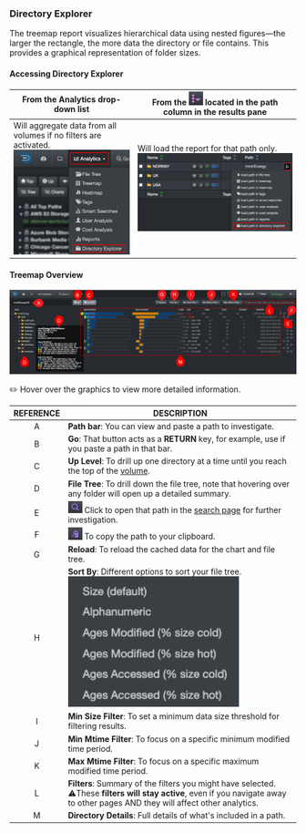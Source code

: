 <p id="directory_explorer"></p>


### Directory Explorer

The treemap report visualizes hierarchical data using nested figures—the larger the rectangle, the more data the directory or file contains. This provides a graphical representation of folder sizes.

#### Accessing Directory Explorer

| From the **Analytics** drop-down list | From the <img src="images/icon_more.png" width="25"> located in the path column in the results pane |
| --- | --- |
| Will aggregate data from all volumes if no filters are activated.<br> <img src="images/analytics_select_directory_explorer.png" width="300"> | Will load the report for that path only.<br><img src="images/image_analytics_access_via_results_pane_directory_explorer.png" width="600"> |



#### Treemap Overview

![Image: Treemap Report Overview](images/analytics_directory_explorer_2025.png)

✏️ Hover over the graphics to view more detailed information.


| REFERENCE | DESCRIPTION |
| :---: | --- |
| A | **Path bar**: You can view and paste a path to investigate. |
| B | **Go**: That button acts as a  **RETURN** key, for example, use if you paste a path in that bar. |
| C | **Up Level**: To drill up one directory at a time until you reach the top of the [volume](#volume). |
| D | **File Tree**: To drill down the file tree, note that hovering over any folder will open up a detailed summary. |
| E | <img src="images/icon_magnifying_glass.png" width="25"> Click to open that path in the [search page](#search_page) for further investigation. |
| F | <img src="images/icon_clipboard_purple.png" width="25"> To copy the path to your clipboard. |
| G | **Reload**: To reload the cached data for the chart and file tree. |
| H | **Sort By**: Different options to sort your file tree.<br><img src="images/analytics_directory_explorer_sort_by.png" width="300"> |
| I | **Min Size Filter**: To set a minimum data size threshold for filtering results. |
| J | **Min Mtime Filter**: To focus on a specific minimum modified time period. |
| K | **Max Mtime Filter**: To focus on a specific maximum modified time period. |
| L | **Filters**: Summary of the filters you might have selected.<br>⚠️These **filters will stay active**, even if you navigate away to other pages AND they will affect other analytics. |
| M | **Directory Details**: Full details of what's included in a path. |

